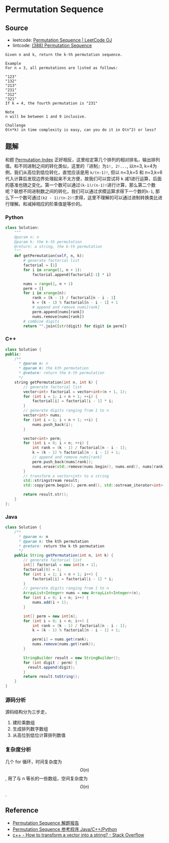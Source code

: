 # Permutation Sequence

## Source

- leetcode: [Permutation Sequence | LeetCode OJ](https://leetcode.com/problems/permutation-sequence/)
- lintcode: [(388) Permutation Sequence](http://www.lintcode.com/en/problem/permutation-sequence/)

```
Given n and k, return the k-th permutation sequence.

Example
For n = 3, all permutations are listed as follows:

"123"
"132"
"213"
"231"
"312"
"321"
If k = 4, the fourth permutation is "231"

Note
n will be between 1 and 9 inclusive.

Challenge
O(n*k) in time complexity is easy, can you do it in O(n^2) or less?
```

## 题解

和题 [Permutation Index](http://algorithm.yuanbin.me/zh-cn/exhaustive_search/permutation_index.html) 正好相反，这里给定第几个排列的相对排名，输出排列值。和不同进制之间的转化类似，这里的『进制』为`1!, 2!...`, 以n=3, k=4为例，我们从高位到低位转化，直觉应该是用 `k/(n-1)!`, 但以 n=3,k=5 和 n=3,k=6 代入计算后发现边界处理起来不太方便，故我们可以尝试将 k 减1进行运算，后面的基准也随之变化。第一个数可以通过`(k-1)/(n-1)!`进行计算，那么第二个数呢？联想不同进制数之间的转化，我们可以通过求模运算求得下一个数的`k-1`, 那么下一个数可通过`(k2 - 1)/(n-2)!`求得，这里不理解的可以通过进制转换类比进行理解。和减掉相应的阶乘值是等价的。

### Python

```python
class Solution:
    """
    @param n: n
    @param k: the k-th permutation
    @return: a string, the k-th permutation
    """
    def getPermutation(self, n, k):
        # generate factorial list
        factorial = [1]
        for i in xrange(1, n + 1):
            factorial.append(factorial[-1] * i)

        nums = range(1, n + 1)
        perm = []
        for i in xrange(n):
            rank = (k - 1) / factorial[n - i - 1]
            k = (k - 1) % factorial[n - i - 1] + 1
            # append and remove nums[rank]
            perm.append(nums[rank])
            nums.remove(nums[rank])
        # combine digits
        return "".join([str(digit) for digit in perm])
```

### C++

```c++
class Solution {
public:
    /**
      * @param n: n
      * @param k: the kth permutation
      * @return: return the k-th permutation
      */
    string getPermutation(int n, int k) {
        // generate factorial list
        vector<int> factorial = vector<int>(n + 1, 1);
        for (int i = 1; i < n + 1; ++i) {
            factorial[i] = factorial[i - 1] * i;
        }
        // generate digits ranging from 1 to n
        vector<int> nums;
        for (int i = 1; i < n + 1; ++i) {
            nums.push_back(i);
        }

        vector<int> perm;
        for (int i = 0; i < n; ++i) {
            int rank = (k - 1) / factorial[n - i - 1];
            k = (k - 1) % factorial[n - i - 1] + 1;
            // append and remove nums[rank]
            perm.push_back(nums[rank]);
            nums.erase(std::remove(nums.begin(), nums.end(), nums[rank]), nums.end());
        }
        // transform a vector<int> to a string
        std::stringstream result;
        std::copy(perm.begin(), perm.end(), std::ostream_iterator<int>(result, ""));

        return result.str();
    }
};
```

### Java

```java
class Solution {
    /**
      * @param n: n
      * @param k: the kth permutation
      * @return: return the k-th permutation
      */
    public String getPermutation(int n, int k) {
        // generate factorial list
        int[] factorial = new int[n + 1];
        factorial[0] = 1;
        for (int i = 1; i < n + 1; i++) {
            factorial[i] = factorial[i - 1] * i;
        }
        // generate digits ranging from 1 to n
        ArrayList<Integer> nums = new ArrayList<Integer>(n);
        for (int i = 0; i < n; i++) {
            nums.add(i + 1);
        }

        int[] perm = new int[n];
        for (int i = 0; i < n; i++) {
            int rank = (k - 1) / factorial[n - i - 1];
            k = (k - 1) % factorial[n - i - 1] + 1;

            perm[i] = nums.get(rank);
            nums.remove(nums.get(rank));
        }

        StringBuilder result = new StringBuilder();
        for (int digit : perm) {
          result.append(digit);
        }
        return result.toString();
    }
}
```

### 源码分析

源码结构分为三步走，

1. 建阶乘数组
2. 生成排列数字数组
3. 从高位到低位计算排列数值

### 复杂度分析

几个 for 循环，时间复杂度为 $$O(n)$$, 用了与 n 等长的一些数组，空间复杂度为 $$O(n)$$.

## Reference

- [Permutation Sequence 解题报告](http://blog.sina.com.cn/s/blog_eb52001d0102v1ss.html)
- [Permutation Sequence 参考程序 Java/C++/Python](http://www.jiuzhang.com/solutions/permutation-sequence/)
- [c++ - How to transform a vector<int> into a string? - Stack Overflow](http://stackoverflow.com/questions/2518979/how-to-transform-a-vectorint-into-a-string)
